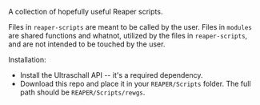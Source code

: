 A collection of hopefully useful Reaper scripts.

Files in `reaper-scripts` are meant to be called by the user.
Files in `modules` are shared functions and whatnot, utilized by the files in `reaper-scripts`, and are not intended to be touched by the user.

Installation: 
- Install the Ultraschall API -- it's a required dependency.
- Download this repo and place it in your `REAPER/Scripts` folder. The full path should be `REAPER/Scripts/rewgs`.
